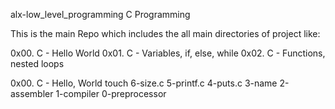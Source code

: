 alx-low_level_programming  C Programming 


This is the main Repo which includes the all main directories of project like:

0x00. C - Hello World 
0x01. C - Variables, if, else, while
0x02. C - Functions, nested loops


0x00. C - Hello, World
touch 6-size.c 5-printf.c 4-puts.c 3-name 2-assembler 1-compiler 0-preprocessor


